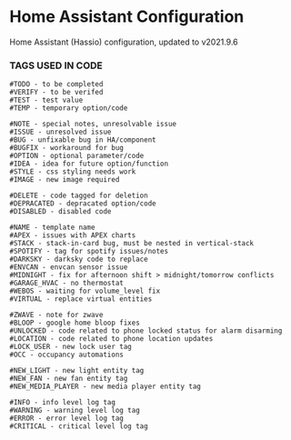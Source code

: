 # Home Assistant Configuration

Home Assistant (Hassio) configuration, updated to v2021.9.6

### TAGS USED IN CODE

    #TODO - to be completed
    #VERIFY - to be verifed
    #TEST - test value
    #TEMP - temporary option/code

    #NOTE - special notes, unresolvable issue
    #ISSUE - unresolved issue
    #BUG - unfixable bug in HA/component
    #BUGFIX - workaround for bug
    #OPTION - optional parameter/code
    #IDEA - idea for future option/function
    #STYLE - css styling needs work
    #IMAGE - new image required

    #DELETE - code tagged for deletion
    #DEPRACATED - depracated option/code
    #DISABLED - disabled code

    #NAME - template name
    #APEX - issues with APEX charts
    #STACK - stack-in-card bug, must be nested in vertical-stack
    #SPOTIFY - tag for spotify issues/notes
    #DARKSKY - darksky code to replace
    #ENVCAN - envcan sensor issue
    #MIDNIGHT - fix for afternoon shift > midnight/tomorrow conflicts
    #GARAGE_HVAC - no thermostat
    #WEBOS - waiting for volume_level fix
    #VIRTUAL - replace virtual entities

    #ZWAVE - note for zwave
    #BLOOP - google home bloop fixes
    #UNLOCKED - code related to phone locked status for alarm disarming
    #LOCATION - code related to phone location updates
    #LOCK_USER - new lock user tag
    #OCC - occupancy automations

    #NEW_LIGHT - new light entity tag
    #NEW_FAN - new fan entity tag
    #NEW_MEDIA_PLAYER - new media player entity tag

    #INFO - info level log tag
    #WARNING - warning level log tag
    #ERROR - error level log tag
    #CRITICAL - critical level log tag